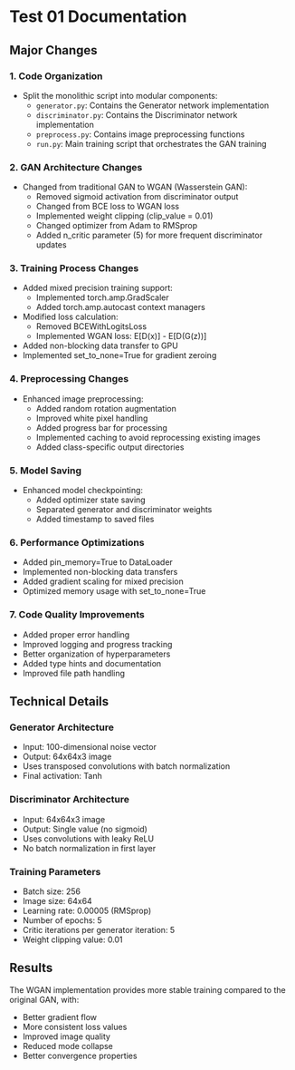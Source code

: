 # Test 01 Documentation

## Major Changes

### 1. Code Organization
- Split the monolithic script into modular components:
  - `generator.py`: Contains the Generator network implementation
  - `discriminator.py`: Contains the Discriminator network implementation
  - `preprocess.py`: Contains image preprocessing functions
  - `run.py`: Main training script that orchestrates the GAN training

### 2. GAN Architecture Changes
- Changed from traditional GAN to WGAN (Wasserstein GAN):
  - Removed sigmoid activation from discriminator output
  - Changed from BCE loss to WGAN loss
  - Implemented weight clipping (clip_value = 0.01)
  - Changed optimizer from Adam to RMSprop
  - Added n_critic parameter (5) for more frequent discriminator updates

### 3. Training Process Changes
- Added mixed precision training support:
  - Implemented torch.amp.GradScaler
  - Added torch.amp.autocast context managers
- Modified loss calculation:
  - Removed BCEWithLogitsLoss
  - Implemented WGAN loss: E[D(x)] - E[D(G(z))]
- Added non-blocking data transfer to GPU
- Implemented set_to_none=True for gradient zeroing

### 4. Preprocessing Changes
- Enhanced image preprocessing:
  - Added random rotation augmentation
  - Improved white pixel handling
  - Added progress bar for processing
  - Implemented caching to avoid reprocessing existing images
  - Added class-specific output directories

### 5. Model Saving
- Enhanced model checkpointing:
  - Added optimizer state saving
  - Separated generator and discriminator weights
  - Added timestamp to saved files

### 6. Performance Optimizations
- Added pin_memory=True to DataLoader
- Implemented non-blocking data transfers
- Added gradient scaling for mixed precision
- Optimized memory usage with set_to_none=True

### 7. Code Quality Improvements
- Added proper error handling
- Improved logging and progress tracking
- Better organization of hyperparameters
- Added type hints and documentation
- Improved file path handling

## Technical Details

### Generator Architecture
- Input: 100-dimensional noise vector
- Output: 64x64x3 image
- Uses transposed convolutions with batch normalization
- Final activation: Tanh

### Discriminator Architecture
- Input: 64x64x3 image
- Output: Single value (no sigmoid)
- Uses convolutions with leaky ReLU
- No batch normalization in first layer

### Training Parameters
- Batch size: 256
- Image size: 64x64
- Learning rate: 0.00005 (RMSprop)
- Number of epochs: 5
- Critic iterations per generator iteration: 5
- Weight clipping value: 0.01

## Results
The WGAN implementation provides more stable training compared to the original GAN, with:
- Better gradient flow
- More consistent loss values
- Improved image quality
- Reduced mode collapse
- Better convergence properties
